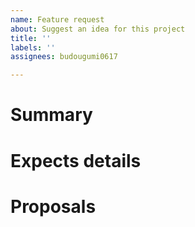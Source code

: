 ```yaml
---
name: Feature request
about: Suggest an idea for this project
title: ''
labels: ''
assignees: budougumi0617

---
```


# Summary

# Expects details

# Proposals
